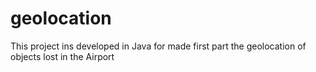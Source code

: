 # geolocation
This project ins developed in Java for made first part the geolocation of objects lost in the Airport
